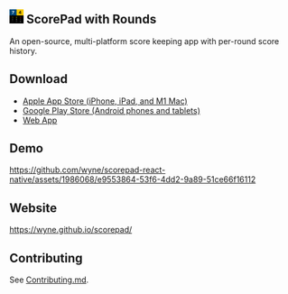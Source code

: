 <img src="assets/icon.png" height="25"> ScorePad with Rounds
---

An open-source, multi-platform score keeping app with per-round score history.

## Download

- [Apple App Store (iPhone, iPad, and M1 Mac)](https://apps.apple.com/us/app/scorepad-with-rounds/id1577906063)
- [Google Play Store (Android phones and tablets)](https://play.google.com/store/apps/details?id=com.wyne.scorepad)
- [Web App](https://wyne.github.io/scorepad-app/)

## Demo

https://github.com/wyne/scorepad-react-native/assets/1986068/e9553864-53f6-4dd2-9a89-51ce66f16112

## Website

https://wyne.github.io/scorepad/

## Contributing

See [Contributing.md](Contributing.md).
